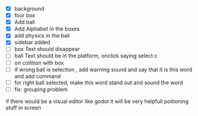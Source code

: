 - [x] background
- [x] four box
- [x] Add ball
- [x] Add Alphabet in the boxes
- [x] add physics in the ball
- [x] sidebar added
- [ ] box Text should disappear
- [ ] ball Text should be in the platform, onclick saying select c
- [ ] on collition with box
- [ ] if wrong ball is selection , add warning sound and say that it is this word and add command
- [ ] for right ball selected, make this word stand out and sound the word
- [ ] fix: grouping problem

if there would be a visual editor like godot it will be very helpfull poitioning stuff in screen
